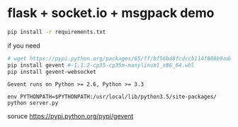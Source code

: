 # flask + socket.io + msgpack demo


```sh
pip install -r requirements.txt
```

if you need

```sh
# wget https://pypi.python.org/packages/65/ff/bf56bd8fcdccb114f808b9add22fe07179f734784b27d0de1ad08f7668e0/gevent-1.1.2-cp35-cp35m-manylinux1_x86_64.whl#md5=21418b1a652b8beaff9f5a1aa7b7436d
pip install gevent #-1.1.2-cp35-cp35m-manylinux1_x86_64.whl
pip install gevent-websocket
```

```
Gevent runs on Python >= 2.6, Python >= 3.3
```

```
env PYTHONPATH=$PYTHONPATH:/usr/local/lib/python3.5/site-packages/ python server.py 
```

soruce https://pypi.python.org/pypi/gevent

